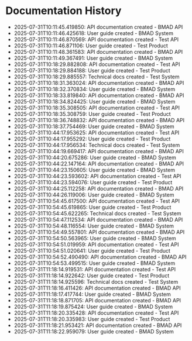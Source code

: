 # Documentation History

- 2025-07-31T10:11:45.419850: API documentation created - BMAD API
- 2025-07-31T10:11:46.425618: User guide created - BMAD System
- 2025-07-31T10:11:46.870569: API documentation created - Test API
- 2025-07-31T10:11:46.871106: User guide created - Test Product
- 2025-07-31T10:11:48.361583: API documentation created - BMAD API
- 2025-07-31T10:11:49.367491: User guide created - BMAD System
- 2025-07-31T10:18:29.882808: API documentation created - Test API
- 2025-07-31T10:18:29.884188: User guide created - Test Product
- 2025-07-31T10:18:29.885557: Technical docs created - Test System
- 2025-07-31T10:18:31.363024: API documentation created - BMAD API
- 2025-07-31T10:18:32.370834: User guide created - BMAD System
- 2025-07-31T10:18:33.819840: API documentation created - BMAD API
- 2025-07-31T10:18:34.824425: User guide created - BMAD System
- 2025-07-31T10:18:35.308505: API documentation created - Test API
- 2025-07-31T10:18:35.308759: User guide created - Test Product
- 2025-07-31T10:18:36.748832: API documentation created - BMAD API
- 2025-07-31T10:18:37.754469: User guide created - BMAD System
- 2025-07-31T10:44:17.953625: API documentation created - Test API
- 2025-07-31T10:44:17.955292: User guide created - Test Product
- 2025-07-31T10:44:17.956534: Technical docs created - Test System
- 2025-07-31T10:44:19.669417: API documentation created - BMAD API
- 2025-07-31T10:44:20.675286: User guide created - BMAD System
- 2025-07-31T10:44:22.147164: API documentation created - BMAD API
- 2025-07-31T10:44:23.150605: User guide created - BMAD System
- 2025-07-31T10:44:23.593602: API documentation created - Test API
- 2025-07-31T10:44:23.594076: User guide created - Test Product
- 2025-07-31T10:44:25.112258: API documentation created - BMAD API
- 2025-07-31T10:44:26.119006: User guide created - BMAD System
- 2025-07-31T10:54:45.617500: API documentation created - Test API
- 2025-07-31T10:54:45.619865: User guide created - Test Product
- 2025-07-31T10:54:45.622265: Technical docs created - Test System
- 2025-07-31T10:54:47.112534: API documentation created - BMAD API
- 2025-07-31T10:54:48.116554: User guide created - BMAD System
- 2025-07-31T10:54:49.557801: API documentation created - BMAD API
- 2025-07-31T10:54:50.563965: User guide created - BMAD System
- 2025-07-31T10:54:51.019959: API documentation created - Test API
- 2025-07-31T10:54:51.020641: User guide created - Test Product
- 2025-07-31T10:54:52.490490: API documentation created - BMAD API
- 2025-07-31T10:54:53.499515: User guide created - BMAD System
- 2025-07-31T11:18:14.919531: API documentation created - Test API
- 2025-07-31T11:18:14.922642: User guide created - Test Product
- 2025-07-31T11:18:14.925596: Technical docs created - Test System
- 2025-07-31T11:18:16.411426: API documentation created - BMAD API
- 2025-07-31T11:18:17.417744: User guide created - BMAD System
- 2025-07-31T11:18:18.871705: API documentation created - BMAD API
- 2025-07-31T11:18:19.875424: User guide created - BMAD System
- 2025-07-31T11:18:20.335428: API documentation created - Test API
- 2025-07-31T11:18:20.335983: User guide created - Test Product
- 2025-07-31T11:18:21.953421: API documentation created - BMAD API
- 2025-07-31T11:18:22.959079: User guide created - BMAD System
